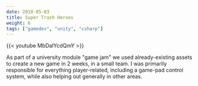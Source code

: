 ```yaml
---
date: 2018-05-03
title: Super Trash Heroes
weight: 6
tags: ["gamedev", "unity", "csharp"]
---
```


{{< youtube MbDalYcdQmY >}}

As part of a university module "game jam" we used already-existing assets to create a new game in 2 weeks, in a small team. I was primarily responsible for everything player-related, including a game-pad control system, while also helping out generally in other areas.
